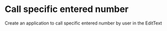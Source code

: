 #  Call specific entered number
 Create an application to call specific entered number by user in the  EditText
